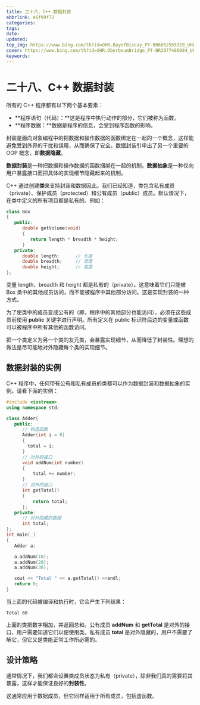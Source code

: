 ```yaml
---
title: 二十八、C++ 数据封装
abbrlink: e6f09f72
categories: 
tags: 
date: 
updated: 
top_img: https://www.bing.com/th?id=OHR.BayofBiscay_PT-BR6052555319_UHD.jpg
cover: https://www.bing.com/th?id=OHR.OberbaumBridge_PT-BR2077486084_UHD.jpg
keywords: 
---
```

# 二十八、C++ 数据封装

所有的 C++ 程序都有以下两个基本要素：

- **程序语句（代码）：**这是程序中执行动作的部分，它们被称为函数。
- **程序数据：**数据是程序的信息，会受到程序函数的影响。

封装是面向对象编程中的把数据和操作数据的函数绑定在一起的一个概念，这样能避免受到外界的干扰和误用，从而确保了安全。数据封装引申出了另一个重要的 OOP 概念，即**数据隐藏**。

**数据封装**是一种把数据和操作数据的函数捆绑在一起的机制，**数据抽象**是一种仅向用户暴露接口而把具体的实现细节隐藏起来的机制。

C++ 通过创建**类**来支持封装和数据因此。我们已经知道，类包含私有成员（private）、保护成员（protected）和公有成员（public）成员。默认情况下，在类中定义的所有项目都是私有的。例如：

```c++
class Box
{
   public:
      double getVolume(void)
      {
         return length * breadth * height;
      }
   private:
      double length;      // 长度
      double breadth;     // 宽度
      double height;      // 高度
};
```

变量 length、breadth 和 height 都是私有的（private）。这意味着它们只能被 Box 类中的其他成员访问，而不能被程序中其他部分访问。这是实现封装的一种方式。

为了使类中的成员变成公有的（即，程序中的其他部分也能访问），必须在这些成员前使用 **public** 关键字进行声明。所有定义在 public 标识符后边的变量或函数可以被程序中所有其他的函数访问。

把一个类定义为另一个类的友元类，会暴露实现细节，从而降低了封装性。理想的做法是尽可能地对外隐藏每个类的实现细节。

## 数据封装的实例

C++ 程序中，任何带有公有和私有成员的类都可以作为数据封装和数据抽象的实例。请看下面的实例：

```c++
#include <iostream>
using namespace std;

class Adder{
   public:
      // 构造函数
      Adder(int i = 0)
      {
        total = i;
      }
      // 对外的接口
      void addNum(int number)
      {
          total += number;
      }
      // 对外的接口
      int getTotal()
      {
          return total;
      };
   private:
      // 对外隐藏的数据
      int total;
};
int main( )
{
   Adder a;

   a.addNum(10);
   a.addNum(20);
   a.addNum(30);

   cout << "Total " << a.getTotal() <<endl;
   return 0;
}
```

当上面的代码被编译和执行时，它会产生下列结果：

```
Total 60
```

上面的类把数字相加，并返回总和。公有成员 **addNum** 和 **getTotal** 是对外的接口，用户需要知道它们以便使用类。私有成员 **total** 是对外隐藏的，用户不需要了解它，但它又是类能正常工作所必需的。

## 设计策略

通常情况下，我们都会设置类成员状态为私有（private），除非我们真的需要将其暴露，这样才能保证良好的**封装性**。

这通常应用于数据成员，但它同样适用于所有成员，包括虚函数。